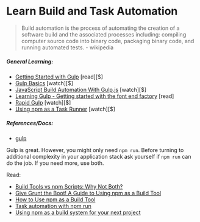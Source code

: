 # Learn Build and Task Automation

> Build automation is the process of automating the creation of a software build and the associated processes including: compiling computer source code into binary code, packaging binary code, and running automated tests. - wikipedia

##### General Learning:

* [Getting Started with Gulp](https://www.packtpub.com/web-development/getting-started-gulp) [read][$]
* [Gulp Basics](http://teamtreehouse.com/library/gulp-basics) [watch][$]
* [JavaScript Build Automation With Gulp.js](http://www.pluralsight.com/courses/javascript-build-automation-gulpjs) [watch][$]
* [Learning Gulp - Getting started with the font end factory](http://hmphry.com/gulp) [read]
* [Rapid Gulp](https://www.packtpub.com/web-development/rapid-gulp-video) [watch][$]
* [Using npm as a Task Runner](http://teamtreehouse.com/library/using-npm-as-a-task-runner) [watch][$]

##### References/Docs:

* [gulp](https://github.com/gulpjs/gulp/blob/master/docs/getting-started.md)

Gulp is great. However, you might only need `npm run`. Before turning to additional complexity in your application stack ask yourself if `npm run` can do the job. If you need more, use both. 

Read:

* [Build Tools vs npm Scripts: Why Not Both?](http://engineering.hobsons.com/2015/06/26/build-tools-vs-npm-scripts-why-not-both/)
* [Give Grunt the Boot! A Guide to Using npm as a Build Tool](http://www.sitepoint.com/guide-to-npm-as-a-build-tool/)
* [How to Use npm as a Build Tool](http://blog.keithcirkel.co.uk/how-to-use-npm-as-a-build-tool/)
* [Task automation with npm run](http://substack.net/task_automation_with_npm_run)
* [Using npm as a build system for your next project](https://drublic.de/blog/npm-builds)





















 






